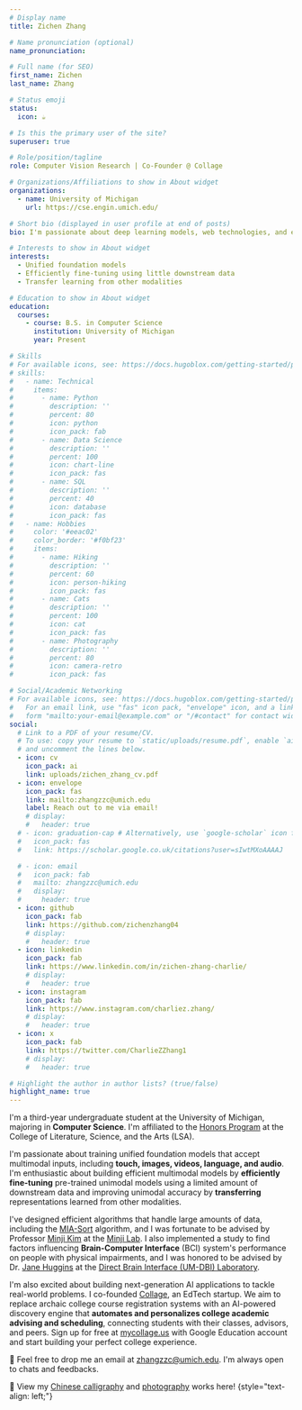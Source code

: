 ```yaml
---
# Display name
title: Zichen Zhang

# Name pronunciation (optional)
name_pronunciation:

# Full name (for SEO)
first_name: Zichen
last_name: Zhang

# Status emoji
status:
  icon: ☕️

# Is this the primary user of the site?
superuser: true

# Role/position/tagline
role: Computer Vision Research | Co-Founder @ Collage

# Organizations/Affiliations to show in About widget
organizations:
  - name: University of Michigan
    url: https://cse.engin.umich.edu/

# Short bio (displayed in user profile at end of posts)
bio: I'm passionate about deep learning models, web technologies, and entrepreneurship

# Interests to show in About widget
interests:
  - Unified foundation models
  - Efficiently fine-tuning using little downstream data
  - Transfer learning from other modalities

# Education to show in About widget
education:
  courses:
    - course: B.S. in Computer Science
      institution: University of Michigan
      year: Present

# Skills
# For available icons, see: https://docs.hugoblox.com/getting-started/page-builder/#icons
# skills:
#   - name: Technical
#     items:
#       - name: Python
#         description: ''
#         percent: 80
#         icon: python
#         icon_pack: fab
#       - name: Data Science
#         description: ''
#         percent: 100
#         icon: chart-line
#         icon_pack: fas
#       - name: SQL
#         description: ''
#         percent: 40
#         icon: database
#         icon_pack: fas
#   - name: Hobbies
#     color: '#eeac02'
#     color_border: '#f0bf23'
#     items:
#       - name: Hiking
#         description: ''
#         percent: 60
#         icon: person-hiking
#         icon_pack: fas
#       - name: Cats
#         description: ''
#         percent: 100
#         icon: cat
#         icon_pack: fas
#       - name: Photography
#         description: ''
#         percent: 80
#         icon: camera-retro
#         icon_pack: fas

# Social/Academic Networking
# For available icons, see: https://docs.hugoblox.com/getting-started/page-builder/#icons
#   For an email link, use "fas" icon pack, "envelope" icon, and a link in the
#   form "mailto:your-email@example.com" or "/#contact" for contact widget.
social:
  # Link to a PDF of your resume/CV.
  # To use: copy your resume to `static/uploads/resume.pdf`, enable `ai` icons in `params.yaml`,
  # and uncomment the lines below.
  - icon: cv
    icon_pack: ai
    link: uploads/zichen_zhang_cv.pdf
  - icon: envelope
    icon_pack: fas
    link: mailto:zhangzzc@umich.edu
    label: Reach out to me via email!
    # display:
    #   header: true
  # - icon: graduation-cap # Alternatively, use `google-scholar` icon from `ai` icon pack
  #   icon_pack: fas
  #   link: https://scholar.google.co.uk/citations?user=sIwtMXoAAAAJ

  # - icon: email
  #   icon_pack: fab
  #   mailto: zhangzzc@umich.edu
  #   display:
  #     header: true
  - icon: github
    icon_pack: fab
    link: https://github.com/zichenzhang04
    # display:
    #   header: true
  - icon: linkedin
    icon_pack: fab
    link: https://www.linkedin.com/in/zichen-zhang-charlie/
    # display:
    #   header: true
  - icon: instagram
    icon_pack: fab
    link: https://www.instagram.com/charliez.zhang/
    # display:
    #   header: true
  - icon: x
    icon_pack: fab
    link: https://twitter.com/CharlieZZhang1
    # display:
    #   header: true

# Highlight the author in author lists? (true/false)
highlight_name: true
---
```


I'm a third-year undergraduate student at the University of Michigan, majoring in **Computer Science**. I'm affiliated to the [Honors Program](https://lsa.umich.edu/honors) at the College of Literature, Science, and the Arts (LSA).

I'm passionate about training unified foundation models that accept multimodal inputs, including **touch, images, videos, language, and audio**. I'm enthusiastic about building efficient multimodal models by **efficiently fine-tuning** pre-trained unimodal models using a limited amount of downstream data and improving unimodal accuracy by **transferring** representations learned from other modalities.

I've designed efficient algorithms that handle large amounts of data, including the [MIA-Sort](https://pypi.org/project/miasort/) algorithm, and I was fortunate to be advised by Professor [Minji Kim](https://www.michiganmedicine.org/profile/10026/minji-kim) at the [Minji Lab](https://www.minjilab.com/). I also implemented a study to find factors influencing **Brain-Computer Interface** (BCI) system's performance on people with physical impairments, and I was honored to be advised by Dr. [Jane Huggins](https://medicine.umich.edu/dept/pmr/jane-huggins-phd) at the [Direct Brain Interface (UM-DBI) Laboratory](https://sites.google.com/umich.edu/umdbi/home).

I'm also excited about building next-generation AI applications to tackle real-world problems. I co-founded [Collage](https://www.linkedin.com/company/collageus/), an EdTech startup. We aim to replace archaic college course registration systems with an AI-powered discovery engine that **automates and personalizes college academic advising and scheduling**, connecting students with their classes, advisors, and peers. Sign up for free at [mycollage.us](https://mycollage.us/) with Google Education account and start building your perfect college experience.

📢 Feel free to drop me an email at [zhangzzc@umich.edu](mailto:zhangzzc@umich.edu). I'm always open to chats and feedbacks.

🎨 View my [Chinese calligraphy](#gallery) and [photography](#photography) works here!
{style="text-align: left;"}
